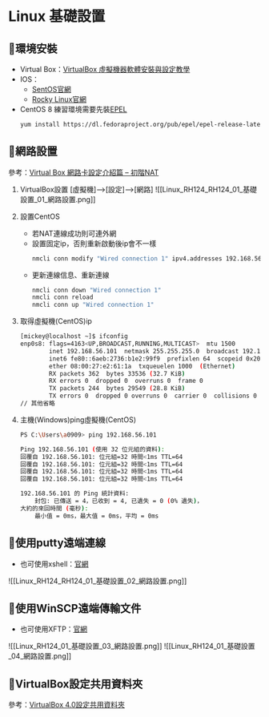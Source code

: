 # Linux 基礎設置
## 🐧環境安裝
- Virtual Box：[VirtualBox 虛擬機器軟體安裝與設定教學](https://www.kjnotes.com/freeware/17)
- IOS：
	- [SentOS官網](https://www.centos.org/)
	- [Rocky Linux官網](https://rockylinux.org/)
- CentOS 8 練習環境需要先裝[EPEL](https://fedoraproject.org/wiki/EPEL)
	```bash
	yum install https://dl.fedoraproject.org/pub/epel/epel-release-latest-8.noarch.rpm
	```

## 🐧網路設置
參考：[Virtual Box 網路卡設定介紹篇 – 初階NAT](https://ithelp.ithome.com.tw/articles/10107536)
1. VirtualBox設置
\[虛擬機\]-->\[設定\]-->\[網路\]
![[Linux_RH124_RH124_01_基礎設置_01_網路設置.png]]

2. 設置CentOS
	- 若NAT連線成功則可連外網
	- 設置固定ip，否則重新啟動後ip會不一樣
		```bash
		nmcli conn modify "Wired connection 1" ipv4.addresses 192.168.56.101/24 ipv4.gateway 255.255.255.0 ipv4.method manual
		```
	- 更新連線信息、重新連線
		```bash
		nmcli conn down "Wired connection 1"
		nmcli conn reload
		nmcli conn up "Wired connection 1"
		```

3. 取得虛擬機(CentOS)ip
	```bash
	[mickey@localhost ~]$ ifconfig
	enp0s8: flags=4163<UP,BROADCAST,RUNNING,MULTICAST>  mtu 1500
			inet 192.168.56.101  netmask 255.255.255.0  broadcast 192.168.56.255
			inet6 fe80::6aeb:2736:b1e2:99f9  prefixlen 64  scopeid 0x20<link>
			ether 08:00:27:e2:61:1a  txqueuelen 1000  (Ethernet)
			RX packets 362  bytes 33536 (32.7 KiB)
			RX errors 0  dropped 0  overruns 0  frame 0
			TX packets 244  bytes 29549 (28.8 KiB)
			TX errors 0  dropped 0 overruns 0  carrier 0  collisions 0
	// 其他省略
	```
	
4. 主機(Windows)ping虛擬機(CentOS)
	```bash
	PS C:\Users\a0909> ping 192.168.56.101

	Ping 192.168.56.101 (使用 32 位元組的資料):
	回覆自 192.168.56.101: 位元組=32 時間<1ms TTL=64
	回覆自 192.168.56.101: 位元組=32 時間<1ms TTL=64
	回覆自 192.168.56.101: 位元組=32 時間<1ms TTL=64
	回覆自 192.168.56.101: 位元組=32 時間<1ms TTL=64

	192.168.56.101 的 Ping 統計資料:
		封包: 已傳送 = 4，已收到 = 4, 已遺失 = 0 (0% 遺失)，
	大約的來回時間 (毫秒):
		最小值 = 0ms，最大值 = 0ms，平均 = 0ms
	```
          
## 🐧使用putty遠端連線
- 也可使用xshell：[官網](https://www.netsarang.com/zh/xshell/)

![[Linux_RH124_RH124_01_基礎設置_02_網路設置.png]]

## 🐧使用WinSCP遠端傳輸文件
- 也可使用XFTP：[官網](https://www.netsarang.com/zh/xftp/)

![[Linux_RH124_01_基礎設置_03_網路設置.png]]
![[Linux_RH124_01_基礎設置_04_網路設置.png]]

## 🐧VirtualBox設定共用資料夾
參考：[VirtualBox 4.0設定共用資料夾](http://blog.xuite.net/yh96301/blog/41935362-VirtualBox+4.0%E8%A8%AD%E5%AE%9A%E5%85%B1%E7%94%A8%E8%B3%87%E6%96%99%E5%A4%BE)